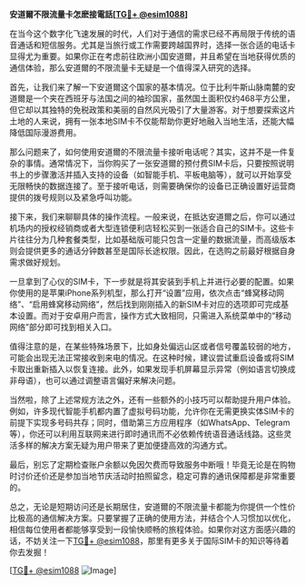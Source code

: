 **安道爾不限流量卡怎麽接電話[[TG💪+ @esim1088](https://t.me/s/esim1088)]**

在当今这个数字化飞速发展的时代，人们对于通信的需求已经不再局限于传统的语音通话和短信服务。尤其是当旅行或工作需要跨越国界时，选择一张合适的电话卡显得尤为重要。如果你正在考虑前往欧洲小国安道爾，并且希望在当地获得优质的通信体验，那么安道爾的不限流量卡无疑是一个值得深入研究的选择。

首先，让我们来了解一下安道爾这个国家的基本情况。位于比利牛斯山脉南麓的安道爾是一个夹在西班牙与法国之间的袖珍国家，虽然国土面积仅约468平方公里，但它却以其独特的免税政策和美丽的自然风光吸引了大量游客。对于想要探索这片土地的人来说，拥有一张本地SIM卡不仅能帮助你更好地融入当地生活，还能大幅降低国际漫游费用。

那么问题来了，如何使用安道爾的不限流量卡接听电话呢？其实，这并不是一件复杂的事情。通常情况下，当你购买了一张安道爾的预付费SIM卡后，只要按照说明书上的步骤激活并插入支持的设备（如智能手机、平板电脑等），就可以开始享受无限畅快的数据连接了。至于接听电话，则需要确保你的设备已正确设置好运营商提供的拨号规则以及紧急呼叫功能。

接下来，我们来聊聊具体的操作流程。一般来说，在抵达安道爾之后，你可以通过机场内的授权经销商或者大型连锁便利店轻松买到一张适合自己的SIM卡。这些卡片往往分为几种套餐类型，比如基础版可能只包含一定量的数据流量，而高级版本则会提供更多的通话分钟数甚至是国际长途权限。因此，在选购之前最好根据自身需求做好规划。

一旦拿到了心仪的SIM卡，下一步就是将其安装到手机上并进行必要的配置。如果你使用的是苹果iPhone系列机型，那么打开“设置”应用，依次点击“蜂窝移动网络”、“启用蜂窝移动网络”，然后找到刚刚插入的新SIM卡对应的选项即可完成基本设置。而对于安卓用户而言，操作方式大致相同，只需进入系统菜单中的“移动网络”部分即可找到相关入口。

值得注意的是，在某些特殊场景下，比如身处偏远山区或者信号覆盖较弱的地方，可能会出现无法正常接收到来电的情况。在这种时候，建议尝试重启设备或将SIM卡取出重新插入以恢复连接。此外，如果发现手机屏幕显示异常（例如语言切换成非母语），也可以通过调整语言偏好来解决问题。

当然啦，除了上述常规方法之外，还有一些额外的小技巧可以帮助提升用户体验。例如，许多现代智能手机都内置了虚拟号码功能，允许你在无需更换实体SIM卡的前提下实现多号码共存；同时，借助第三方应用程序（如WhatsApp、Telegram等），你还可以利用互联网来进行即时通讯而不必依赖传统语音通话线路。这些灵活多样的解决方案无疑为用户带来了更加便捷高效的沟通方式。

最后，别忘了定期检查账户余额以免因欠费而导致服务中断哦！毕竟无论是在购物时讨价还价还是参加当地节庆活动时拍照留念，稳定可靠的通讯保障都是非常重要的。

总之，无论是短期访问还是长期居住，安道爾的不限流量卡都能为你提供一个性价比极高的通信解决方案。只要掌握了正确的使用方法，并结合个人习惯加以优化，相信每位使用者都能够享受到一段愉快顺畅的旅程体验。如果你对这方面感兴趣的话，不妨关注一下[TG💪+ @esim1088](https://t.me/s/esim1088)，那里有更多关于国际SIM卡的知识等待着你去发掘！

[[TG💪+ @esim1088](https://t.me/s/esim1088) ![Image](https://i.postimg.cc/4NQfJmqS/Snipaste-2025-05-13-00-14-12.png)]